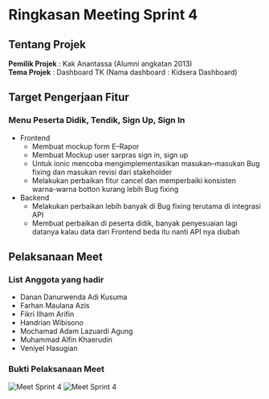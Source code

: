 # Ringkasan Meeting Sprint 4

## Tentang Projek

**Pemilik Projek** : Kak Anantassa (Alumni angkatan 2013) <br>
**Tema Projek** : Dashboard TK (Nama dashboard : Kidsera Dashboard)

## Target Pengerjaan Fitur
### Menu Peserta Didik, Tendik, Sign Up, Sign In
- Frontend 
   - Membuat mockup form E–Rapor
   - Membuat Mockup user sarpras sign in, sign up
   - Untuk ionic mencoba mengimplementasikan masukan–masukan Bug fixing dan masukan revisi dari stakeholder
   - Melakukan perbaikan fitur cancel dan memperbaiki konsisten warna-warna botton kurang lebih Bug fixing
- Backend 
	 - Melakukan perbaikan lebih banyak di Bug fixing terutama di integrasi API 
   - Membuat perbaikan di peserta didik, banyak penyesuaian lagi datanya kalau data dari Frontend beda itu nanti API nya diubah


## Pelaksanaan Meet

### List Anggota yang hadir

- Danan Danurwenda Adi Kusuma
- Farhan Maulana Azis
- Fikri Ilham Arifin
- Handrian Wibisono
- Mochamad Adam Lazuardi Agung
- Muhammad Alfin Khaerudin
- Veniyel Hasugian

### Bukti Pelaksanaan Meet
![Meet Sprint 4](https://imgur.com/wc2sZF7.png)
![Meet Sprint 4](https://imgur.com/lPkKqyl.png)

